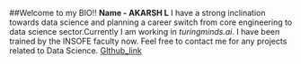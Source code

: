 ##Welcome to my BIO!!
**Name - AKARSH L**
I have a strong inclination towards data science and planning a career switch from core engineering to data science sector.Currently I am working in _turingminds.ai_. I have been trained by the INSOFE faculty now. Feel free to contact me for any projects related to Data Science.
[GIthub_link](https://github.com/akarshpyr/akarshpyr.git "Click on the link to explore data science projects")


